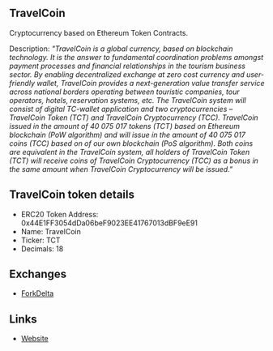 ## TravelCoin
Cryptocurrency based on Ethereum Token Contracts.

Description:
*"TravelCoin is a global currency, based on blockchain technology. It is the answer to fundamental coordination problems amongst payment processes and financial relationships in the tourism business sector. By enabling decentralized exchange at zero cost currency and user-friendly wallet, TravelCoin provides a next-generation value transfer service across national borders operating between touristic companies, tour operators, hotels, reservation systems, etc. The TravelCoin system will consist of digital TC-wallet application and two cryptocurrencies – TravelCoin Token (TCT) and TravelCoin Cryptocurrency (TCC). 
TravelCoin issued in the amount of 40 075 017 tokens (TCT) based on Ethereum blockchain (PoW algorithm) and will issue in the amount of 40 075 017 coins (TCC) based on of our own blockchain (PoS algorithm). Both coins are equivalent in the TravelCoin system, all holders of TravelCoin Token (TCT) will receive coins of TravelCoin Cryptocurrency (TCC) as a bonus in the same amount when TravelCoin Cryptocurrency will be issued."*

## TravelCoin token details

* ERC20 Token Address: 0x44E1FF3054dDa06beF9023EE41767013dBF9eE91
* Name: TravelCoin
* Ticker: TCT
* Decimals: 18

## Exchanges


* [ForkDelta](https://forkdelta.github.io/#!/trade/0x3a1237d38d0fb94513f85d61679cad7f38507242-ETH)

## Links

* [Website](http://travelcoin.global)
